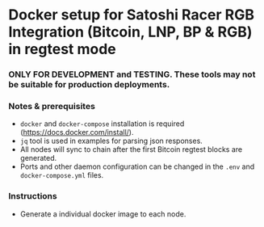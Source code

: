 # Docker setup for Satoshi Racer RGB Integration (Bitcoin, LNP, BP & RGB) in regtest mode

### ONLY FOR DEVELOPMENT and TESTING. These tools may not be suitable for production deployments.

### Notes & prerequisites
 - `docker` and `docker-compose` installation is required (https://docs.docker.com/install/).
 - `jq` tool is used in examples for parsing json responses.
 - All nodes will sync to chain after the first Bitcoin regtest blocks are generated.
 - Ports and other daemon configuration can be changed in the `.env` and `docker-compose.yml` files.

 ### Instructions
 - Generate a individual docker image to each node. 